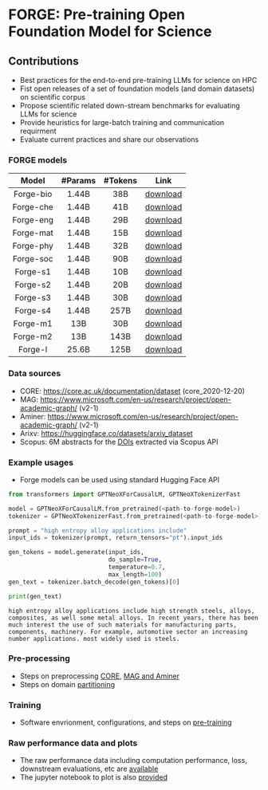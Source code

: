 # FORGE: Pre-training Open Foundation Model for Science 

## Contributions   
-	Best practices for the end-to-end pre-training LLMs for science on HPC 
-	Fist open releases of a set of foundation models (and domain datasets) on scientific corpus  
-	Propose scientific related down-stream benchmarks for evaluating LLMs for science
-	Provide heuristics for large-batch training and communication requirment
-	Evaluate current practices and share our observations 

### FORGE models 
|   Model   | #Params | #Tokens |                                          Link                                         |
|:---------:|:-------:|:-------:|:-------------------------------------------------------------------------------------:|
| Forge-bio |  1.44B  |   38B   | [download](https://www.dropbox.com/sh/41sqapgza3ok9q9/AADLgwTiHVU26ZeW_UQ8apyta?dl=0) |
| Forge-che |  1.44B  |   41B   | [download](https://www.dropbox.com/sh/1jn3n7099r8pzt8/AAAO6sOpFYG-G_qFI6C6CXVVa?dl=0) |
| Forge-eng |  1.44B  |   29B   | [download](https://www.dropbox.com/sh/ueki0n6y3v8gtkw/AAB6-3ml9slcbOonk6ccdD4Ua?dl=0) |
| Forge-mat |  1.44B  |   15B   | [download](https://www.dropbox.com/sh/ngrr3bjulc76944/AABpm_OxA-GQPWzIPM4KpVKOa?dl=0) |
| Forge-phy |  1.44B  |   32B   | [download](https://www.dropbox.com/sh/jxux4tplw5aw7kw/AAAdk334IEMbY7HJlJrWVzyfa?dl=0) |
| Forge-soc |  1.44B  |   90B   | [download](https://www.dropbox.com/sh/54tuyslytqhpq1z/AAAc65c3TQWo2MyPoSiPxKI2a?dl=0) |
|  Forge-s1 |  1.44B  |   10B   | [download](https://www.dropbox.com/sh/kr5otsr07e56kse/AAB8o5_tFAF1HxkQpuVwSprLa?dl=0) |
|  Forge-s2 |  1.44B  |   20B   | [download](https://www.dropbox.com/sh/2wdw9nz4xw5905y/AAB8ckmsZ-do3LEV-e9MafdAa?dl=0) |
|  Forge-s3 |  1.44B  |   30B   | [download](https://www.dropbox.com/sh/muvwrhzebv60mzm/AADhFBQATT7CKqNTtDQcskr9a?dl=0) |
|  Forge-s4 |  1.44B  |   257B  | [download](https://www.dropbox.com/sh/byr1ydik5n1ucod/AADOu_9C6AwVPTThTUFQ7yQba?dl=0) |
|  Forge-m1 |   13B   |   30B   | [download](https://www.dropbox.com/sh/lgoq8z0aw72mtjw/AACUaW83vjUMvlmnQXBftRf-a?dl=0) |
|  Forge-m2 |   13B   |   143B  | [download](https://www.dropbox.com/sh/unc9zjvw34h9v00/AAAsVofwizrkxpTbjY7HMsipa?dl=0) |
|  Forge-l  |  25.6B  |   125B  | [download](https://www.dropbox.com/sh/wgl7fe7i8situkm/AACDWmIWzoPR5Nt6MZrMMDbYa?dl=0) |

### Data sources
- CORE: https://core.ac.uk/documentation/dataset  (core_2020-12-20)
- MAG: https://www.microsoft.com/en-us/research/project/open-academic-graph/  (v2-1)
- Aminer: https://www.microsoft.com/en-us/research/project/open-academic-graph/ (v2-1)
- Arixv: https://huggingface.co/datasets/arxiv_dataset 
- Scopus: 6M abstracts for the [DOIs](https://www.dropbox.com/s/8uxxaptavgxi7r9/dois.txt?dl=0I) extracted via Scopus API

### Example usages
- Forge models can be used using standard Hugging Face API
```python
from transformers import GPTNeoXForCausalLM, GPTNeoXTokenizerFast

model = GPTNeoXForCausalLM.from_pretrained(<path-to-forge-model>)
tokenizer = GPTNeoXTokenizerFast.from_pretrained(<path-to-forge-model>)

prompt = "high entropy alloy applications include"
input_ids = tokenizer(prompt, return_tensors="pt").input_ids

gen_tokens = model.generate(input_ids,
                            do_sample=True,
                            temperature=0.7,
                            max_length=100)
gen_text = tokenizer.batch_decode(gen_tokens)[0]

print(gen_text)
```

```text
high entropy alloy applications include high strength steels, alloys, composites, as well some metal alloys. In recent years, there has been much interest the use of such materials for manufacturing parts, components, machinery. For example, automotive sector an increasing number applications. most widely used is steels.
```

### Pre-processing 
- Steps on preprocessing [CORE](./preprocess/core/README.md), [MAG and Aminer](./preprocess/oag/README.md)
- Steps on domain [partitioning](./preprocess/domain-partitioning/README.md)

### Training 
- Software envrionment, configurations, and steps on [pre-training](./train/README.md) 

### Raw performance data and plots 
- The raw performance data including computation performance, loss, downstream evaluations, etc are [available](https://www.dropbox.com/sh/9uagepbj5fuzwhj/AADTMXzaf3Iwo69t1Qo-USWIa?dl=0)
- The jupyter notebook to plot is also [provided](./plots.ipynb)
